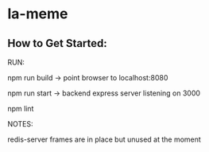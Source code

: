 # la-meme

## How to Get Started:

RUN:

npm run build -> point browser to localhost:8080

npm run start -> backend express server listening on 3000

npm lint

NOTES:

redis-server frames are in place but unused at the moment
